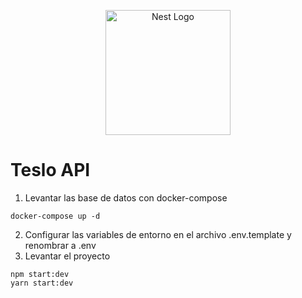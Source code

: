 <p align="center">
  <a href="http://nestjs.com/" target="blank"><img src="https://nestjs.com/img/logo-small.svg" width="200" alt="Nest Logo" /></a>
</p>

# Teslo API

1. Levantar las base de datos con docker-compose
```
docker-compose up -d
```
2. Configurar las variables de entorno en el archivo .env.template y renombrar a .env
3. Levantar el proyecto
```
npm start:dev
yarn start:dev
```

